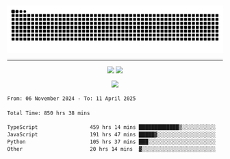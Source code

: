 <div align="center">
  <picture>
      <source
    media="(prefers-color-scheme: dark)"
      srcset="https://raw.githubusercontent.com/platane/snk/output/github-contribution-grid-snake-dark.svg"
      />
    <source
      media="(prefers-color-scheme: light)"
      srcset="https://raw.githubusercontent.com/xct007/xct007/output/github-contribution-grid-snake.svg"
      />
    <img
      alt="Snake"
      src="https://raw.githubusercontent.com/xct007/xct007/output/github-contribution-grid-snake.svg"
      />
  </picture>

</div>

___
<p align="center">
  <img src="https://readme-stats-blush-eta.vercel.app/api/top-langs/?username=xct007&layout=compact" />
  <img src="https://readme-stats-blush-eta.vercel.app/api?username=xct007&show_icons=true&theme=transparent&hide_title=true&include_all_commits=true" />
</p>

<p align="center">
  <img src="https://github-profile-trophy.vercel.app/?username=xct007&no-bg=true&rank=S,SS,SSS,A,AA,AAA,UNKNOWN,SECRET&row=3&title=-Followers,-Stars&margin-w=15&margin-h=15&column=2" />
</p>
<!--START_SECTION:waka-->

```txt
From: 06 November 2024 - To: 11 April 2025

Total Time: 850 hrs 38 mins

TypeScript                 459 hrs 14 mins █████████████▒░░░░░░░░░░░   52.73 %
JavaScript                 191 hrs 47 mins █████▓░░░░░░░░░░░░░░░░░░░   22.02 %
Python                     105 hrs 37 mins ███░░░░░░░░░░░░░░░░░░░░░░   12.13 %
Other                      20 hrs 14 mins  ▓░░░░░░░░░░░░░░░░░░░░░░░░   02.32 %
```

<!--END_SECTION:waka-->
